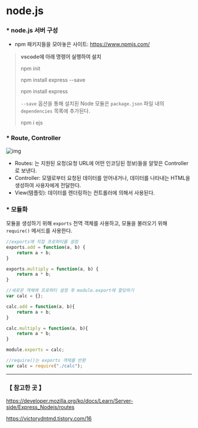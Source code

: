 # node.js

### * node.js 서버 구성

* npm 패키지들을 모아놓은 사이트: https://www.npmjs.com/ 

> **vscode에 아래 명령어 실행하여 설치**
>
> npm init
>
> npm install express --save
>
> npm install express
>
> `--save` 옵션을 통해 설치된 Node 모듈은 `package.json` 파일 내의 `dependencies` 목록에 추가된다.
>
> npm i ejs

### * Route, Controller

![img](https://mdn.mozillademos.org/files/14456/MVC%20Express.png)

* Routes: 는 지원된 요청(요청 URL에 어떤 인코딩된 정보)들을 알맞은 Controller로 보낸다.
* Controller: 모델로부터 요청된 데이터를 얻어내거나, 데이터를 나타내는 HTML을 생성하여 사용자에게 전달한다.
* View(템플릿): 데이터를 렌더링하는 컨트롤러에 의해서 사용된다.

### * 모듈화

모듈을 생성하기 위해 `exports` 전역 객체를 사용하고, 모듈을 불러오기 위해 `require()` 메서드를 사용한다.

~~~javascript
//exports에 직접 프로퍼티를 설정
exports.add = function(a, b) {
    return a + b;
}

exports.multiply = function(a, b) {
    return a * b;
}

//새로운 객체에 프로퍼티 설정 후 module.export에 할당하기
var calc = {};

calc.add = function(a, b){
    return a + b;
}

calc.multiply = function(a, b){
    return a * b;
}

module.exports = calc;
~~~

~~~javascript
//require()는 exports 객체를 반환
var calc = require("./calc");
~~~




---

### 【 참고한 곳 】

https://developer.mozilla.org/ko/docs/Learn/Server-side/Express_Nodejs/routes

https://victorydntmd.tistory.com/16
